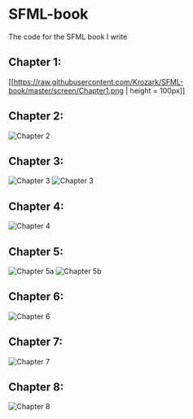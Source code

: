 SFML-book
=========

The code for the SFML book I write

Chapter 1:
----------
[[https://raw.githubusercontent.com/Krozark/SFML-book/master/screen/Chapter1.png | height = 100px]]

Chapter 2:
----------
![Chapter 2](https://raw.githubusercontent.com/Krozark/SFML-book/master/screen/Chapter2.png)

Chapter 3:
----------
![Chapter 3](https://raw.githubusercontent.com/Krozark/SFML-book/master/screen/Chapter3a.png)
![Chapter 3](https://raw.githubusercontent.com/Krozark/SFML-book/master/screen/Chapter3b.png)

Chapter 4:
----------
![Chapter 4](https://raw.githubusercontent.com/Krozark/SFML-book/master/screen/Chapter4.png)

Chapter 5:
----------
![Chapter 5a](https://raw.githubusercontent.com/Krozark/SFML-book/master/screen/Chapter5a.png)
![Chapter 5b](https://raw.githubusercontent.com/Krozark/SFML-book/master/screen/Chapter5b.png)

Chapter 6:
----------
![Chapter 6](https://raw.githubusercontent.com/Krozark/SFML-book/master/screen/Chapter6.png)

Chapter 7:
----------
![Chapter 7](https://raw.githubusercontent.com/Krozark/SFML-book/master/screen/Chapter7.png)

Chapter 8:
----------
![Chapter 8](https://raw.githubusercontent.com/Krozark/SFML-book/master/screen/Chapter8.png)
